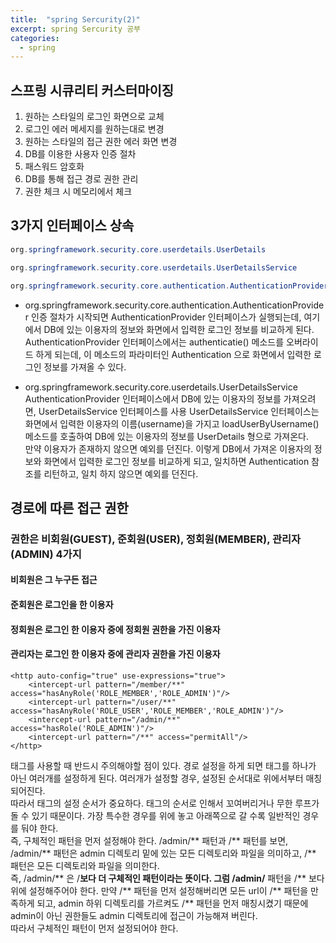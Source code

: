 ```yaml
---
title:  "spring Sercurity(2)"
excerpt: spring Sercurity 공부
categories:
  - spring
---
```


## 스프링 시큐리티 커스터마이징
1. 원하는 스타일의 로그인 화면으로 교체
2. 로그인 에러 메세지를 원하는대로 변경
3. 원하는 스타일의 접근 권한 에러 화면 변경
4. DB를 이용한 사용자 인증 절차
5. 패스워드 암호화
6. DB를 통해 접근 경로 권한 관리
7. 권한 체크 시 메모리에서 체크 

## 3가지 인터페이스 상속
  
```java
org.springframework.security.core.userdetails.UserDetails

org.springframework.security.core.userdetails.UserDetailsService

org.springframework.security.core.authentication.AuthenticationProvider
```  

- org.springframework.security.core.authentication.AuthenticationProvider
인증 절차가 시작되면 AuthenticationProvider 인터페이스가 실행되는데, 여기에서 DB에 있는 이용자의 정보와 화면에서 입력한 로그인 정보를 비교하게 된다.  
AuthenticationProvider 인터페이스에서는 authenticatie() 메소드를 오버라이드 하게 되는데, 이 메소드의 파라미터인 Authentication 으로 화면에서 입력한 로그인 정보를 가져올 수 있다.

- org.springframework.security.core.userdetails.UserDetailsService
AuthenticationProvider 인터페이스에서 DB에 있는 이용자의 정보를 가져오려면, UserDetailsService 인터페이스를 사용
UserDetailsService 인터페이스는 화면에서 입력한 이용자의 이름(username)을 가지고 loadUserByUsername() 메소드를 호출하여 DB에 있는 이용자의 정보를 UserDetails 형으로 가져온다.  
만약 이용자가 존재하지 않으면 예외를 던진다. 이렇게 DB에서 가져온 이용자의 정보와 화면에서 입력한 로그인 정보를 비교하게 되고, 일치하면 Authentication 참조를 리턴하고, 일치 하지 않으면 예외를 던진다.


## 경로에 따른 접근 권한
### 권한은 비회원(GUEST), 준회원(USER), 정회원(MEMBER), 관리자(ADMIN) 4가지  
#### 비회원은 그 누구든 접근  
#### 준회원은 로그인을 한 이용자  
#### 정회원은 로그인 한 이용자 중에 정회원 권한을 가진 이용자  
#### 관리자는 로그인 한 이용자 중에 관리자 권한을 가진 이용자
  
```
<http auto-config="true" use-expressions="true">
    <intercept-url pattern="/member/**" access="hasAnyRole('ROLE_MEMBER','ROLE_ADMIN')"/>
    <intercept-url pattern="/user/**" access="hasAnyRole('ROLE_USER','ROLE_MEMBER','ROLE_ADMIN')"/>
    <intercept-url pattern="/admin/**" access="hasRole('ROLE_ADMIN')"/>
    <intercept-url pattern="/**" access="permitAll"/>
</http>
```  
<intercept-url> 태그를 사용할 때 반드시 주의해야할 점이 있다. 경로 설정을 하게 되면 태그를 하나가 아닌 여러개를 설정하게 된다. 여러개가 설정할 경우, 설정된 순서대로 위에서부터 매칭되어진다.  
따라서 태그의 설정 순서가 중요하다. 태그의 순서로 인해서 꼬여버리거나 무한 루프가 돌 수 있기 때문이다. 가장 특수한 경우를 위에 놓고 아래쪽으로 갈 수록 일반적인 경우를 둬야 한다.  
즉, 구체적인 패턴을 먼저 설정해야 한다. /admin/** 패턴과 /** 패턴를 보면, /admin/** 패턴은 admin 디렉토리 밑에 있는 모든 디렉토리와 파일을 의미하고, /** 패턴은 모든 디렉토리와 파일을 의미한다.  
즉, /admin/** 은 /**보다 더 구체적인 패턴이라는 뜻이다. 그럼 /admin/** 패턴을 /** 보다 위에 설정해주어야 한다. 만약 /** 패턴을 먼저 설정해버리면 모든 url이 /** 패턴을 만족하게 되고, admin 하위 디렉토리를 가르켜도 /** 패턴을 먼저 매칭시켰기 때문에 admin이 아닌 권한들도 admin 디렉토리에 접근이 가능해져 버린다.  
따라서 구체적인 패턴이 먼저 설정되어야 한다.




